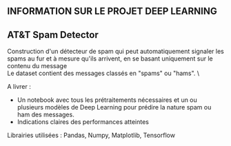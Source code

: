 ## INFORMATION SUR LE PROJET DEEP LEARNING

## AT&T Spam Detector

Construction d'un détecteur de spam qui peut automatiquement signaler les spams au fur et à mesure qu'ils arrivent, en se basant uniquement sur le contenu du message \
Le dataset contient des messages classés en "spams" ou "hams". \

A livrer :
- Un notebook avec tous les prétraitements nécessaires et un ou plusieurs modèles de Deep Learning pour prédire la nature spam ou ham des messages.
- Indications claires des performances atteintes

Librairies utilisées :
Pandas, Numpy, Matplotlib, Tensorflow
